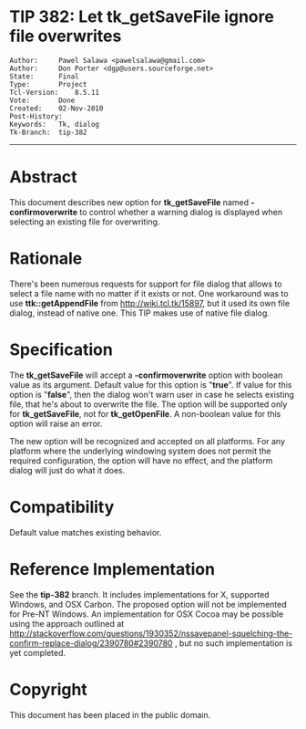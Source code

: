 # TIP 382: Let tk_getSaveFile ignore file overwrites
	Author:		Pawel Salawa <pawelsalawa@gmail.com>
	Author:		Don Porter <dgp@users.sourceforge.net>
	State:		Final
	Type:		Project
	Tcl-Version:	8.5.11
	Vote:		Done
	Created:	02-Nov-2010
	Post-History:	
	Keywords:	Tk, dialog
	Tk-Branch:	tip-382
-----

# Abstract

This document describes new option for **tk\_getSaveFile** named
**-confirmoverwrite** to control whether a warning dialog is displayed
when selecting an existing file for overwriting.

# Rationale

There's been numerous requests for support for file dialog that allows to
select a file name with no matter if it exists or not.  One workaround was to
use **ttk::getAppendFile** from <http://wiki.tcl.tk/15897,> but it used its
own file dialog, instead of native one.  This TIP makes use of native file
dialog.

# Specification

The **tk\_getSaveFile** will accept a **-confirmoverwrite** option with
boolean value as its argument.  Default value for this option is "**true**".
If value for this option is "**false**", then the dialog won't warn user in
case he selects existing file, that he's about to overwrite the file.  The
option will be supported only for **tk\_getSaveFile**, not
for **tk\_getOpenFile**.  A non-boolean value for this option will raise
an error.

The new option will be recognized and accepted on all platforms.  For
any platform where the underlying windowing system does not permit
the required configuration, the option will have no effect, and the platform
dialog will just do what it does.

# Compatibility

Default value matches existing behavior.  

# Reference Implementation

See the **tip-382** branch.  It includes implementations for X,
supported Windows, and OSX Carbon.  The proposed option will not be implemented
for Pre-NT Windows.  An implementation for OSX Cocoa may be possible using
the approach outlined at 
<http://stackoverflow.com/questions/1930352/nssavepanel-squelching-the-confirm-replace-dialog/2390780#2390780> ,
but no such implementation is yet completed.

# Copyright

This document has been placed in the public domain.

